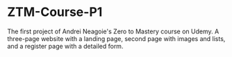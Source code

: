 # ZTM-Course-P1
The first project of Andrei Neagoie's Zero to Mastery course on Udemy. A three-page website with a landing page, second page with images and lists, and a register page with a detailed form.
